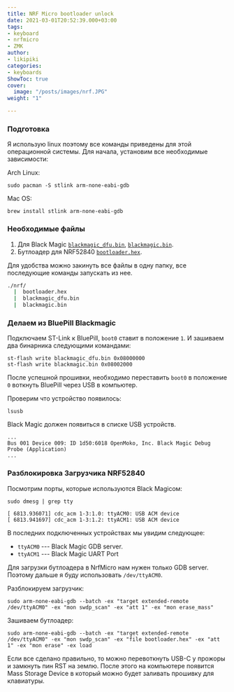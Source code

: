 ```yaml
---
title: NRF Micro bootloader unlock
date: 2021-03-01T20:52:39.000+03:00
tags:
- keyboard
- nrfmicro
- ZMK
author:
- likipiki
categories:
- keyboards
ShowToc: true
cover:
  image: "/posts/images/nrf.JPG"
weight: "1"

---
```

### Подготовка

Я использую linux поэтому все команды приведены для этой операционной системы. Для начала, установим все необходимые зависимости:

Arch Linux:

    sudo pacman -S stlink arm-none-eabi-gdb

Mac OS:

    brew install stlink arm-none-eabi-gdb

### Необходимые файлы

1. Для Black Magic [`blackmagic_dfu.bin`](/posts/files/blackmagic_dfu.bin),  [`blackmagic.bin`](/posts/files/blackmagic.bin).
2. Бутлоадер для NRF52840 [`bootloader.hex`](/posts/files/bootloader.hex).

Для удобства можно закинуть все файлы в одну папку, все последующие команды запускать из нее.

```bash
./nrf/
  |  bootloader.hex
  |  blackmagic_dfu.bin
  |  blackmagic.bin
```

### Делаем из BluePill Blackmagic

Подключаем ST-Link к BluePill, `boot0` ставит в положение `1`. И зашиваем два бинарника следующими командами:

    st-flash write blackmagic_dfu.bin 0x08000000
    st-flash write blackmagic.bin 0x08002000

После успешной прошивки, необходимо переставить `boot0` в положение `0` воткнуть BluePill через USB в компьютер.

Проверим что устройство появилось:

    lsusb

Black Magic должен появиться в списке USB устройств.

```bash3
...
Bus 001 Device 009: ID 1d50:6018 OpenMoko, Inc. Black Magic Debug Probe (Application)
...
```

### Разблокировка Загрузчика NRF52840

Посмотрим порты, которые используются Black Magicом:

    sudo dmesg | grep tty
    
    [ 6813.936071] cdc_acm 1-3:1.0: ttyACM0: USB ACM device
    [ 6813.941697] cdc_acm 1-3:1.2: ttyACM1: USB ACM device

В последних подключенных устройствах мы увидим следующее:

* `ttyACM0` --- Black Magic GDB server.
* `ttyACM1` --- Black Magic UART Port

Для загрузки бутлоадера в NrfMicro нам нужен только GDB server. Поэтому дальше я буду использовать `/dev/ttyACM0`.

Разблокируем загрузчик:

    sudo arm-none-eabi-gdb --batch -ex "target extended-remote /dev/ttyACM0" -ex "mon swdp_scan" -ex "att 1" -ex "mon erase_mass"

Зашиваем бутлоадер:

    sudo arm-none-eabi-gdb --batch -ex "target extended-remote /dev/ttyACM0" -ex "mon swdp_scan" -ex "file bootloader.hex" -ex "att 1" -ex "mon erase" -ex load

Если все сделано правильно, то можно перевоткнуть USB-C у прожоры и замкнуть пин RST на землю. После этого на компьютере появится Mass Storage Device в который можно будет заливать прошивку для клавиатуры.